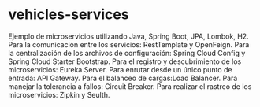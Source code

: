 # vehicles-services
Ejemplo de microservicios utilizando Java, Spring Boot, JPA, Lombok, H2.
Para la comunicación entre los servicios: RestTemplate y OpenFeign.
Para la centralización de los archivos de configuración: Spring Cloud Config y Spring Cloud Starter Bootstrap.
Para el registro y descubrimiento de los microservicios: Eureka Server.
Para enrutar desde un único punto de entrada: API Gateway.
Para el balanceo de cargas:Load Balancer.
Para manejar la tolerancia a fallos: Circuit Breaker.
Para realizar el rastreo de los microservicios: Zipkin y Seulth.
